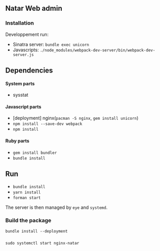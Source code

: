 ## Natar Web admin

### Installation

Developpement run: 

* Sinatra server: `bundle exec unicorn` 
* Javascripts: `./node_modules/webpack-dev-server/bin/webpack-dev-server.js`

## Dependencies

#### System parts
* sysstat

#### Javascript parts
* [deployment] nginx(`pacman -S nginx`, `gem install unicorn`)
* `npm install --save-dev webpack`
* `npm install`

#### Ruby parts
* `gem install bundler`
* `bundle install `

## Run

* `bundle install`
* `yarn install`
* `forman start`

The server is then managed by `eye` and `systemd`. 


### Build the package


`bundle install --deployment`

### 

`sudo systemctl start nginx-natar`
